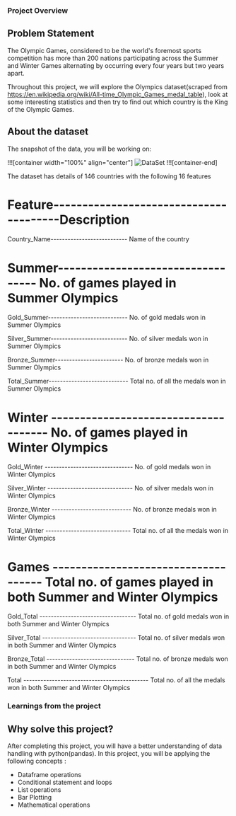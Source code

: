 ### Project Overview

 ## Problem Statement
The Olympic Games, considered to be the world's foremost sports competition has more than 200 nations participating across the Summer and Winter Games alternating by occurring every four years but two years apart.

Throughout this project, we will explore the Olympics dataset(scraped from https://en.wikipedia.org/wiki/All-time_Olympic_Games_medal_table), look at some interesting statistics and then try to find out which country is the King of the Olympic Games.

## About the dataset
The snapshot of the data, you will be working on:

!!![container width="100%" align="center"]
![DataSet](https://storage.googleapis.com/ga-commit-live-prod-live-data/account/b92/11111111-1111-1111-1111-000000000000/b581/6b94d32e-0651-4a4c-aa53-0a9e9a460cd2/file.PNG)
!!![container-end]

The dataset has details of 146 countries with the following 16 features

Feature---------------------------------------Description
=======================================================================

Country_Name--------------------------- Name of the country

#  Summer---------------------------------- No. of games played in Summer Olympics

Gold_Summer---------------------------- No. of gold medals won in Summer Olympics

Silver_Summer--------------------------- No. of silver medals won in Summer Olympics

Bronze_Summer------------------------  No. of bronze medals won in Summer Olympics

Total_Summer---------------------------- Total no. of all the medals won in Summer Olympics

#  Winter	------------------------------------- No. of games played in Winter Olympics

Gold_Winter ------------------------------- No. of gold medals won in Winter Olympics

Silver_Winter ------------------------------ No. of silver medals won in Winter Olympics

Bronze_Winter ---------------------------- No. of bronze medals won in Winter Olympics

Total_Winter ------------------------------ Total no. of all the medals won in Winter Olympics

#  Games ------------------------------------ Total no. of games played in both Summer and Winter Olympics

Gold_Total ---------------------------------- Total no. of gold medals won in both Summer and Winter Olympics

Silver_Total --------------------------------- Total no. of silver medals won in both Summer and Winter Olympics

Bronze_Total ------------------------------- Total no. of bronze medals won in both Summer and Winter Olympics

Total -------------------------------------------- Total no. of all the medals won in both Summer and Winter Olympics



### Learnings from the project

 ## Why solve this project?
After completing this project, you will have a better understanding of data handling with python(pandas). In this project, you will be applying the following concepts :

- Dataframe operations
- Conditional statement and loops
- List operations
- Bar Plotting
- Mathematical operations


